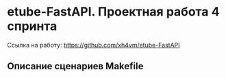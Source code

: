 # etube-FastAPI. Проектная работа 4 спринта

Ссылка на работу: https://github.com/xh4vm/etube-FastAPI

## Описание сценариев Makefile
